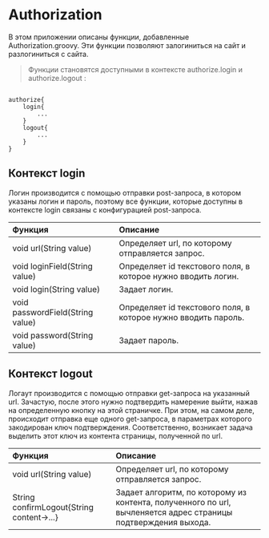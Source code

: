 # Authorization #

В этом приложении описаны функции, добавленные Authorization.groovy. Эти функции позволяют залогиниться на сайт и разлогиниться с сайта.

> Функции становятся доступными в контексте authorize.login и authorize.logout :

```

authorize{
	login{
		...
	}
	logout{
		...
	}
}	  

```

## Контекст login ##

Логин производится с помощью отправки post-запроса, в котором указаны логин и пароль, поэтому все функции, которые доступны в контексте login связаны с конфигурацией post-запроса.

| Функция | Описание |
|:--------|:---------|
| void url(String value) | Определяет url, по которому отправляется запрос. |
| void loginField(String value) | Определяет id текстового поля, в которое нужно вводить логин. |
| void login(String value) | Задает логин. |
| void passwordField(String value) | Определяет id текстового поля, в которое нужно вводить пароль. |
| void password(String value) | Задает пароль. |

## Контекст logout ##

Логаут производится с помощью отправки get-запроса на указанный url. Зачастую, после этого нужно подтвердить намерение выйти, нажав на определенную кнопку на этой страничке. При этом, на самом деле, происходит отправка еще одного get-запроса, в параметрах которого закодирован ключ подтверждения. Соответственно, возникает задача выделить этот ключ из контента страницы, полученной по url.

| Функция | Описание |
|:--------|:---------|
| void url(String value) | Определяет url, по которому отправляется запрос. |
| String confirmLogout{String content->...} | Задает алгоритм, по которому из контента, полученного по url, вычленяется адрес страницы подтверждения выхода. |